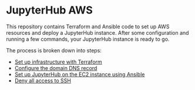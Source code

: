 # JupyterHub AWS

This repository contains Terraform and Ansible code to set up AWS
resources and deploy a JupyterHub instance. After some configuration
and running a few commands, your JupyterHub instance is ready to go.

The process is broken down into steps:
- [Set up infrastructure with Terraform](infra/README.md)
- [Configure the domain DNS record](dns-configuration.md)
- [Set up JupyterHub on the EC2 instance using
  Ansible](playbooks/README.md)
- [Deny all access to SSH](deny-ssh-access.md)

